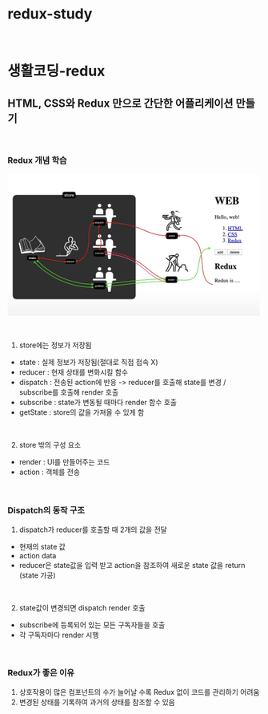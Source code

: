 # redux-study
<br>

# 생활코딩-redux

## HTML, CSS와 Redux 만으로 간단한 어플리케이션 만들기

<br>

### Redux 개념 학습

![redux-structure](./redux_structure.png)

<br>

1. store에는 정보가 저장됨

  * state : 실제 정보가 저장됨(절대로 직접 접속 X)
  * reducer : 현재 상태를 변화시킬 함수
  * dispatch : 전송된 action에 반응 -> reducer를 호출해 state를 변경 / subscribe를 호출해 render 호출
  * subscribe : state가 변동될 때마다 render 함수 호출
  * getState : store의 값을 가져올 수 있게 함

<br>

2. store 밖의 구성 요소
  * render : UI를 만들어주는 코드
  * action : 객체를 전송

<br>

### Dispatch의 동작 구조

1. dispatch가 reducer를 호출할 때 2개의 값을 전달
  
  * 현재의 state 값
  * action data
  * reducer은 state값을 입력 받고 action을 참조하여 새로운 state 값을 return (state 가공)

<br>

2. state값이 변경되면 dispatch render 호출
  * subscribe에 등록되어 있는 모든 구독자들을 호출
  * 각 구독자마다 render 시행

<br>

### Redux가 좋은 이유

1. 상호작용이 많은 컴포넌트의 수가 늘어날 수록 Redux 없이 코드를 관리하기 어려움
2. 변경된 상태를 기록하여 과거의 상태를 참조할 수 있음